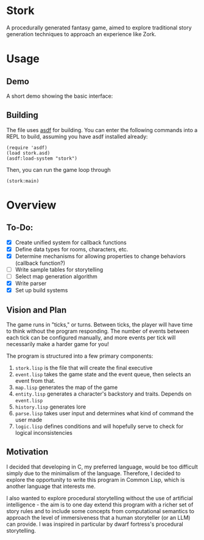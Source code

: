 # Stork
A procedurally generated fantasy game, aimed to explore traditional story generation techniques to approach an experience like Zork.

# Usage
## Demo
A short demo showing the basic interface:

## Building
The file uses [asdf](https://asdf.common-lisp.dev/) for building. You can enter the following commands into a REPL to build, assuming you have asdf installed already:
```
(require 'asdf)
(load stork.asd)
(asdf:load-system "stork")
```
Then, you can run the game loop through
```
(stork:main)
```

# Overview
## To-Do:
- [x] Create unified system for callback functions
- [x] Define data types for rooms, characters, etc.
- [x] Determine mechanisms for allowing properties to change behaviors (callback function?)
- [ ] Write sample tables for storytelling
- [ ] Select map generation algorithm
- [x] Write parser
- [x] Set up build systems

## Vision and Plan
The game runs in "ticks," or turns. Between ticks, the player will have time to think without the program responding. The number of events between each tick can be configured manually, and more events per tick will necessarily make a harder game for you!

The program is structured into a few primary components:
1. `stork.lisp` is the file that will create the final executive
2. `event.lisp` takes the game state and the event queue, then selects an event from that.
3. `map.lisp` generates the map of the game
3. `entity.lisp` generates a character's backstory and traits. Depends on `event.lisp`
4. `history.lisp` generates lore
5. `parse.lisp` takes user input and determines what kind of command the user made
6. `logic.lisp` defines conditions and will hopefully serve to check for logical inconsistencies

## Motivation
I decided that developing in C, my preferred language, would be too difficult simply due to the minimalism of the language. Therefore, I decided to explore the opportunity to write this program in Common Lisp, which is another language that interests me.

I also wanted to explore procedural storytelling without the use of artificial intelligence - the aim is to one day extend this program with a richer set of story rules and to include some concepts from computational semantics to approach the level of immersiveness that a human storyteller (or an LLM) can provide. I was inspired in particular by dwarf fortress's procedural storytelling.
